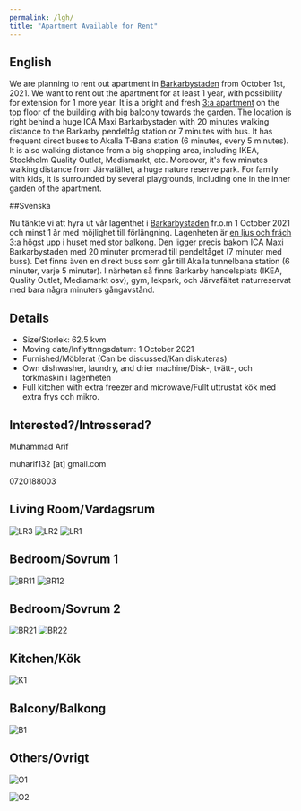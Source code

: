 ```yaml
---
permalink: /lgh/
title: "Apartment Available for Rent"
---
```


## English

We are planning to rent out apartment in [Barkarbystaden](https://barkarby.se/) from October 1st, 2021. We want to rent out the apartment for at least 1 year, with possibility for extension for 1 more year. It is a bright and fresh [3:a apartment](https://goo.gl/maps/KsAkYe7GNgKLiTyo9) on the top floor of the building with big balcony towards the garden. The location is right behind a huge ICA Maxi Barkarbystaden with 20 minutes walking distance to the Barkarby pendeltåg station or 7 minutes with bus. It has frequent direct buses to Akalla T-Bana station (6 minutes, every 5 minutes). It is also walking distance from a big shopping area, including IKEA, Stockholm Quality Outlet, Mediamarkt, etc. Moreover, it's few minutes walking distance from Järvafältet, a huge nature reserve park. For family with kids, it is surrounded by several playgrounds, including one in the inner garden of the apartment.

##Svenska

Nu tänkte vi att hyra ut vår lagenthet i [Barkarbystaden](https://barkarby.se/) fr.o.m 1 October 2021 och minst 1 år med möjlighet till förlängning. Lagenheten är [en ljus och fräch 3:a](https://goo.gl/maps/KsAkYe7GNgKLiTyo9) högst upp i huset med stor balkong. Den ligger precis bakom ICA Maxi Barkarbystaden med 20 minuter promerad till pendeltåget (7 minuter med buss). Det finns även en direkt buss som går till Akalla tunnelbana station (6 minuter, varje 5 minuter). I närheten så finns Barkarby handelsplats (IKEA, Quality Outlet, Mediamarkt osv), gym, lekpark, och Järvafältet naturreservat med bara några minuters gångavstånd.

## Details

* Size/Storlek: 62.5 kvm
* Moving date/Inflyttnngsdatum: 1 October 2021
* Furnished/Möblerat (Can be discussed/Kan diskuteras)
* Own dishwasher, laundry, and drier machine/Disk-, tvätt-, och torkmaskin i lagenheten
* Full kitchen with extra freezer and microwave/Fullt uttrustat kök med extra frys och mikro.

## Interested?/Intresserad?

Muhammad Arif

muharif132 [at] gmail.com

0720188003

## Living Room/Vardagsrum

![LR3](https://raw.githubusercontent.com/muharif/PersonalBlog/master/assets/apt/vardag_3.jpg)
![LR2](https://raw.githubusercontent.com/muharif/PersonalBlog/master/assets/apt/vardag_1.jpg)
![LR1](https://raw.githubusercontent.com/muharif/PersonalBlog/master/assets/apt/vardag_2.jpg)

## Bedroom/Sovrum 1

![BR11](https://raw.githubusercontent.com/muharif/PersonalBlog/master/assets/apt/sovrum1_1.jpg)
![BR12](https://raw.githubusercontent.com/muharif/PersonalBlog/master/assets/apt/sovrum1_2.jpg)

## Bedroom/Sovrum 2

![BR21](https://raw.githubusercontent.com/muharif/PersonalBlog/master/assets/apt/sovrum2_1.jpg)
![BR22](https://raw.githubusercontent.com/muharif/PersonalBlog/master/assets/apt/sovrum2_2.jpg)

## Kitchen/Kök

![K1](https://raw.githubusercontent.com/muharif/PersonalBlog/master/assets/apt/kok_1.jpg)

## Balcony/Balkong

![B1](https://raw.githubusercontent.com/muharif/PersonalBlog/master/assets/apt/kok_1.jpg)

## Others/Ovrigt

![O1](https://raw.githubusercontent.com/muharif/PersonalBlog/master/assets/apt/plan.png)

![O2](https://raw.githubusercontent.com/muharif/PersonalBlog/master/assets/apt/pano_1.jpg)


